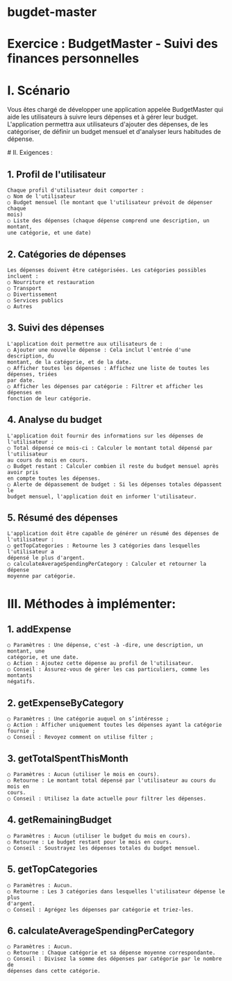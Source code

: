# bugdet-master


# Exercice : BudgetMaster - Suivi des finances personnelles

# I. Scénario
Vous êtes chargé de développer une application appelée BudgetMaster qui aide les
utilisateurs à suivre leurs dépenses et à gérer leur budget. L'application permettra aux
utilisateurs d'ajouter des dépenses, de les catégoriser, de définir un budget mensuel et
d'analyser leurs habitudes de dépense.

# II. Exigences :
## 1. Profil de l'utilisateur
    Chaque profil d'utilisateur doit comporter :
    ○ Nom de l'utilisateur
    ○ Budget mensuel (le montant que l'utilisateur prévoit de dépenser chaque
    mois)
    ○ Liste des dépenses (chaque dépense comprend une description, un montant,
    une catégorie, et une date)
## 2. Catégories de dépenses
    Les dépenses doivent être catégorisées. Les catégories possibles incluent :
    ○ Nourriture et restauration
    ○ Transport
    ○ Divertissement
    ○ Services publics
    ○ Autres
## 3. Suivi des dépenses
    L'application doit permettre aux utilisateurs de :
    ○ Ajouter une nouvelle dépense : Cela inclut l'entrée d'une description, du
    montant, de la catégorie, et de la date.
    ○ Afficher toutes les dépenses : Affichez une liste de toutes les dépenses, triées
    par date.
    ○ Afficher les dépenses par catégorie : Filtrer et afficher les dépenses en
    fonction de leur catégorie.
## 4. Analyse du budget
    L'application doit fournir des informations sur les dépenses de l'utilisateur :
    ○ Total dépensé ce mois-ci : Calculer le montant total dépensé par l'utilisateur
    au cours du mois en cours.
    ○ Budget restant : Calculer combien il reste du budget mensuel après avoir pris
    en compte toutes les dépenses.
    ○ Alerte de dépassement de budget : Si les dépenses totales dépassent le
    budget mensuel, l'application doit en informer l'utilisateur.
## 5. Résumé des dépenses
    L'application doit être capable de générer un résumé des dépenses de l'utilisateur :
    ○ getTopCategories : Retourne les 3 catégories dans lesquelles l'utilisateur a
    dépensé le plus d'argent.
    ○ calculateAverageSpendingPerCategory : Calculer et retourner la dépense
    moyenne par catégorie.

# III. Méthodes à implémenter:
## 1. addExpense
    ○ Paramètres : Une dépense, c'est -à -dire, une description, un montant, une
    catégorie, et une date.
    ○ Action : Ajoutez cette dépense au profil de l'utilisateur.
    ○ Conseil : Assurez-vous de gérer les cas particuliers, comme les montants
    négatifs.
## 2. getExpenseByCategory
    ○ Paramètres : Une catégorie auquel on s’intéresse ;
    ○ Action : Afficher uniquement toutes les dépenses ayant la catégorie fournie ;
    ○ Conseil : Revoyez comment on utilise filter ;
## 3. getTotalSpentThisMonth
    ○ Paramètres : Aucun (utiliser le mois en cours).
    ○ Retourne : Le montant total dépensé par l'utilisateur au cours du mois en
    cours.
    ○ Conseil : Utilisez la date actuelle pour filtrer les dépenses.
## 4. getRemainingBudget
    ○ Paramètres : Aucun (utiliser le budget du mois en cours).
    ○ Retourne : Le budget restant pour le mois en cours.
    ○ Conseil : Soustrayez les dépenses totales du budget mensuel.
## 5. getTopCategories
    ○ Paramètres : Aucun.
    ○ Retourne : Les 3 catégories dans lesquelles l'utilisateur dépense le plus
    d'argent.
    ○ Conseil : Agrégez les dépenses par catégorie et triez-les.
## 6. calculateAverageSpendingPerCategory
    ○ Paramètres : Aucun.
    ○ Retourne : Chaque catégorie et sa dépense moyenne correspondante.
    ○ Conseil : Divisez la somme des dépenses par catégorie par le nombre de
    dépenses dans cette catégorie.

